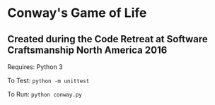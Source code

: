 # Conway's Game of Life
## Created during the Code Retreat at Software Craftsmanship North America 2016

Requires: Python 3

To Test: `python -m unittest`

To Run: `python conway.py`
